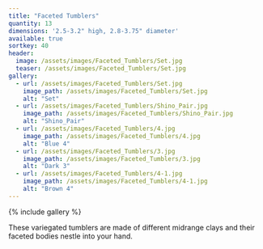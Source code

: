 ```yaml
---
title: "Faceted Tumblers"
quantity: 13
dimensions: '2.5-3.2" high, 2.8-3.75" diameter'
available: true
sortkey: 40
header:
  image: /assets/images/Faceted_Tumblers/Set.jpg
  teaser: /assets/images/Faceted_Tumblers/Set.jpg
gallery:
  - url: /assets/images/Faceted_Tumblers/Set.jpg
    image_path: /assets/images/Faceted_Tumblers/Set.jpg
    alt: "Set"
  - url: /assets/images/Faceted_Tumblers/Shino_Pair.jpg
    image_path: /assets/images/Faceted_Tumblers/Shino_Pair.jpg
    alt: "Shino_Pair"
  - url: /assets/images/Faceted_Tumblers/4.jpg
    image_path: /assets/images/Faceted_Tumblers/4.jpg
    alt: "Blue 4"
  - url: /assets/images/Faceted_Tumblers/3.jpg
    image_path: /assets/images/Faceted_Tumblers/3.jpg
    alt: "Dark 3"
  - url: /assets/images/Faceted_Tumblers/4-1.jpg
    image_path: /assets/images/Faceted_Tumblers/4-1.jpg
    alt: "Brown 4"
---
```


{% include gallery %}

These variegated tumblers are made of different midrange clays and their faceted bodies nestle into your hand.
